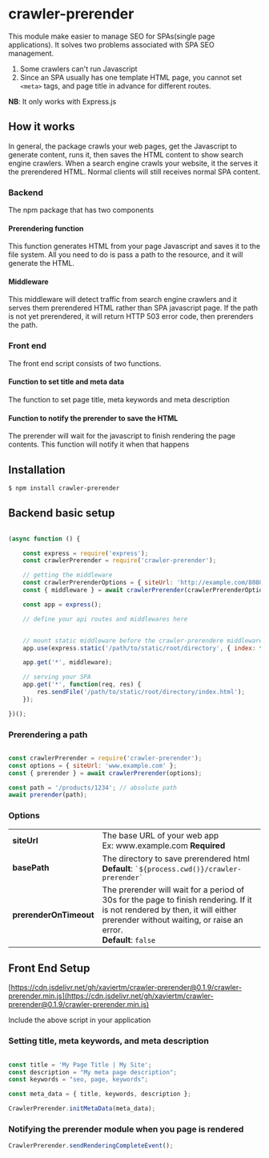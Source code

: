 
# crawler-prerender
This module make easier to manage SEO for SPAs(single page applications). It solves two problems associated with SPA SEO management.  
1. Some crawlers can't run Javascript
2. Since an SPA usually has one template HTML page, you cannot set ```<meta>``` tags, and page title in advance for different routes.

**NB**: It only works with Express.js

## How it works
In general, the package crawls your web pages, get the Javascript to generate content, runs it, then saves the HTML content to show search engine crawlers. When a search engine crawls your website, it the serves it the prerendered HTML. Normal clients will still receives normal SPA content.

### Backend
The npm package that has two components

#### Prerendering function
This function generates HTML from your page Javascript and saves it to the file system. All you need to do is pass a path to the resource, and it will generate the HTML.

#### Middleware
This middleware will detect traffic from search engine crawlers and it serves them prerendered HTML rather than SPA javascript page. If the path is not yet prerendered, it will return HTTP 503 error code, then prerenders the path.

### Front end
The front end script consists of two functions.

#### Function to set title and meta data
The function to set page title, meta keywords and meta description

#### Function to notify the prerender to save the HTML
The prerender will wait for the javascript to finish rendering the page contents. This function will notify it when that happens


## Installation

```bash
$ npm install crawler-prerender
```

## Backend basic setup
```javascript

(async function () {

	const express = require('express');
	const crawlerPrerender = require('crawler-prerender');

	// getting the middleware
	const crawlerPrerenderOptions = { siteUrl: 'http://example.com/8080' };
	const { middleware } = await crawlerPrerender(crawlerPrerenderOptions);

	const app = express();

	// define your api routes and middlewares here


	// mount static middleware before the crawler-prerendere middleware
	app.use(express.static('/path/to/static/root/directory', { index: false })); // put index: false to avoid issues prerendering the homepage

	app.get('*', middleware);

	// serving your SPA
	app.get('*', function(req, res) {
		res.sendFile('/path/to/static/root/directory/index.html');
	});

})();
```
### Prerendering a path
```javascript

const crawlerPrerender = require('crawler-prerender');
const options = { siteUrl: 'www.example.com' };
const { prerender } = await crawlerPrerender(options);

const path = '/products/1234'; // absolute path
await prerender(path);

```

### Options

<table>
	<tr>
		<td><b>siteUrl</b></td>
		<td>
		 	The base URL of your web app<br>
		 	Ex: www.example.com
		 	<b>Required</b>
		</td>
	</tr>
	<tr>
		<td><b>basePath</b></td>
		<td>
		 	The directory to save prerendered html
		 	<b>Default</b>: <code>`${process.cwd()}/crawler-prerender`</code>
		</td>
	</tr>
	<tr>
		<td><b>prerenderOnTimeout</b></td>
		<td>
		 	The prerender will wait for a period of 30s for the page to finish rendering. If it is not rendered by then, it will either prerender without waiting, or raise an error.<br>
		 	<b>Default</b>: <code>false</code>
		</td>
	</tr>
</table>

## Front End Setup

[https://cdn.jsdelivr.net/gh/xaviertm/crawler-prerender@0.1.9/crawler-prerender.min.js](https://cdn.jsdelivr.net/gh/xaviertm/crawler-prerender@0.1.9/crawler-prerender.min.js)

Include the above script in your application

### Setting title, meta keywords, and meta description

```javascript

const title = 'My Page Title | My Site';
const description = "My meta page description";
const keywords = "seo, page, keywords";

const meta_data = { title, keywords, description };

CrawlerPrerender.initMetaData(meta_data);
```

### Notifying the prerender module when you page is rendered
```javascript
CrawlerPrerender.sendRenderingCompleteEvent();
```